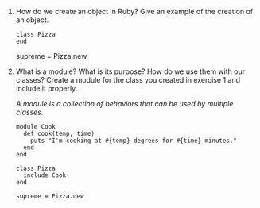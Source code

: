 1.  How do we create an object in Ruby? Give an example of the creation of an object.

        class Pizza
        end

    supreme = Pizza.new

2.  What is a module? What is its purpose? How do we use them with our classes? Create a module for the class you created in exercise 1 and include it properly.

    *A module is a collection of behaviors that can be used by multiple classes.*

        module Cook
          def cook(temp, time)
            puts "I'm cooking at #{temp} degrees for #{time} minutes."
          end
        end

        class Pizza
          include Cook
        end

        supreme = Pizza.new
